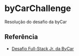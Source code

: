 # byCarChallenge
Resolução do desafio da byCar

## Referência

 - [Desafio Full-Stack Jr. da ByCar](https://github.com/byecar-apps/desafio-fullstack-1/blob/master/fullstack-jr.md)


